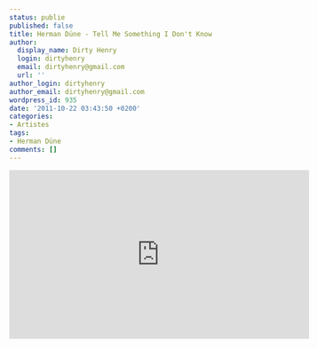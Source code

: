 ```yaml
---
status: publie
published: false
title: Herman Düne - Tell Me Something I Don't Know
author:
  display_name: Dirty Henry
  login: dirtyhenry
  email: dirtyhenry@gmail.com
  url: ''
author_login: dirtyhenry
author_email: dirtyhenry@gmail.com
wordpress_id: 935
date: '2011-10-22 03:43:50 +0200'
categories:
- Artistes
tags:
- Herman Düne
comments: []
---
```

<iframe width="540" height="304" src="http://www.youtube.com/embed/hY_wuw2u5lY" frameborder="0" allowfullscreen></iframe>
